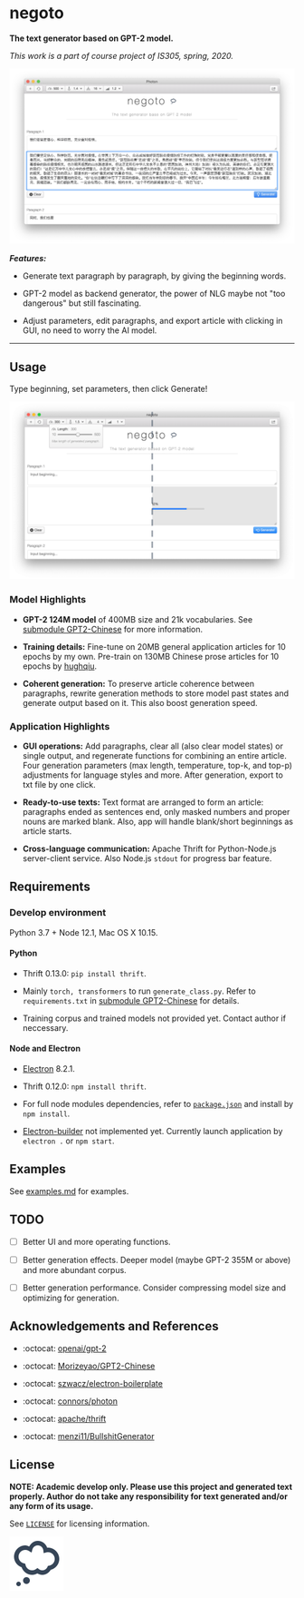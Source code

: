 # negoto

**The text generator based on GPT-2 model.**

*This work is a part of course project of IS305, spring, 2020.*

![demo](sc_text.png)

***Features:***

* Generate text paragraph by paragraph, by giving the beginning words.

* GPT-2 model as backend generator, the power of NLG maybe not "too dangerous" but still fascinating.

* Adjust parameters, edit paragraphs, and export article with clicking in GUI, no need to worry the AI model.

---
## Usage

Type beginning, set parameters, then click Generate!

![Change parameters and generation progress bar](sc_func.png)

### Model Highlights

* **GPT-2 124M model** of 400MB size and 21k vocabularies. See [submodule GPT2-Chinese](https://github.com/nyLiao/GPT2-Chinese) for more information.

* **Training details:** Fine-tune on 20MB general application articles for 10 epochs by my own. Pre-train on 130MB Chinese prose articles for 10 epochs by [hughqiu](https://github.com/hughqiu).

* **Coherent generation:** To preserve article coherence between paragraphs, rewrite generation methods to store model past states and generate output based on it. This also boost generation speed.

### Application Highlights

* **GUI operations:** Add paragraphs, clear all (also clear model states) or single output, and regenerate functions for combining an entire article. Four generation parameters (max length, temperature, top-k, and top-p) adjustments for language styles and more. After generation, export to txt file by one click.

* **Ready-to-use texts:** Text format are arranged to form an article: paragraphs ended as sentences end, only masked numbers and proper nouns are marked blank. Also, app will handle blank/short beginnings as article starts.

* **Cross-language communication:** Apache Thrift for Python-Node.js server-client service. Also Node.js `stdout` for progress bar feature.


## Requirements

### Develop environment

Python 3.7 + Node 12.1, Mac OS X 10.15.

#### Python

* Thrift 0.13.0: `pip install thrift`.

* Mainly `torch, transformers` to run `generate_class.py`. Refer to `requirements.txt` in [submodule GPT2-Chinese](https://github.com/nyLiao/GPT2-Chinese) for details.

* Training corpus and trained models not provided yet. Contact author if neccessary.

#### Node and Electron

* [Electron](https://github.com/electron/electron) 8.2.1.

* Thrift 0.12.0: `npm install thrift`.

* For full node modules dependencies, refer to [`package.json`](../package.json) and install by `npm install`.

* [Electron-builder](https://github.com/electron-userland/electron-builder) not implemented yet. Currently launch application by `electron .` or `npm start`.


## Examples

See [examples.md](../outputs/examples.md) for examples.

## TODO

* [ ] Better UI and more operating functions.

* [ ] Better generation effects. Deeper model (maybe GPT-2 355M or above) and more abundant corpus.

* [ ] Better generation performance. Consider compressing model size and optimizing for generation.


## Acknowledgements and References

* :octocat: [openai/gpt-2](https://github.com/openai/gpt-2)

* :octocat: [Morizeyao/GPT2-Chinese](https://github.com/Morizeyao/GPT2-Chinese)

* :octocat: [szwacz/electron-boilerplate](https://github.com/szwacz/electron-boilerplate)

* :octocat: [connors/photon](https://github.com/connors/photon)

* :octocat: [apache/thrift](https://github.com/apache/thrift)

* :octocat: [menzi11/BullshitGenerator](https://github.com/menzi11/BullshitGenerator)


## License

**NOTE: Academic develop only. Please use this project and generated text properly. Author do not take any responsibility for text generated and/or any form of its usage.**

See [`LICENSE`](../LICENSE) for licensing information.

![Thinking Bubble icon by Icons8](icon.png)
